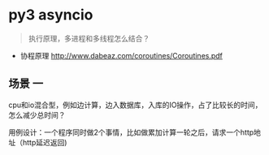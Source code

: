 py3 asyncio
=========

> 执行原理，多进程和多线程怎么结合？

* 协程原理 http://www.dabeaz.com/coroutines/Coroutines.pdf



## 场景 一

cpu和io混合型，例如边计算，边入数据库，入库的IO操作，占了比较长的时间，怎么减少总时间？

用例设计：一个程序同时做2个事情，比如做累加计算一轮之后，请求一个http地址（http延迟返回)



